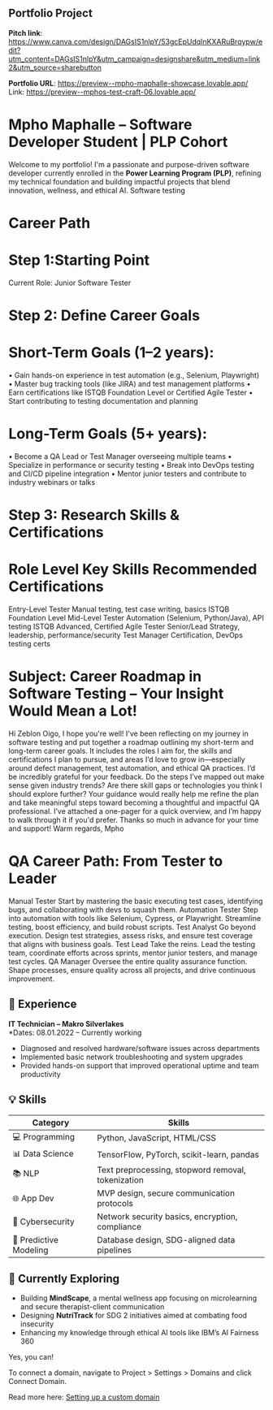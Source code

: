 

## Portfolio Project

**Pitch link**: https://www.canva.com/design/DAGsIS1nlpY/53gcEpUdqInKXARuBrqypw/edit?utm_content=DAGsIS1nlpY&utm_campaign=designshare&utm_medium=link2&utm_source=sharebutton

**Portfolio URL**: https://preview--mpho-maphalle-showcase.lovable.app/
Link: https://preview--mphos-test-craft-06.lovable.app/


# Mpho Maphalle – Software Developer Student | PLP Cohort

Welcome to my portfolio! I'm a passionate and purpose-driven software developer currently enrolled in the **Power Learning Program (PLP)**, refining my technical foundation and building impactful projects that blend innovation, wellness, and ethical AI. Software testing

# Career Path 
# Step 1:Starting Point 
Current Role: Junior Software Tester  
# Step 2: Define Career Goals 
# Short-Term Goals (1–2 years): 
• Gain hands-on experience in test automation (e.g., Selenium, Playwright) 
• Master bug tracking tools (like JIRA) and test management platforms 
• Earn certifications like ISTQB Foundation Level or Certified Agile Tester 
• Start contributing to testing documentation and planning 
# Long-Term Goals (5+ years): 
• Become a QA Lead or Test Manager overseeing multiple teams 
• Specialize in performance or security testing 
• Break into DevOps testing and CI/CD pipeline integration 
• Mentor junior testers and contribute to industry webinars or talks 
# Step 3: Research Skills & Certifications 
# Role Level                   Key Skills                                           Recommended Certifications 
Entry-Level Tester           Manual testing, test case writing, basics            ISTQB Foundation Level 
Mid-Level Tester             Automation (Selenium, Python/Java), API testing      ISTQB Advanced, Certified Agile Tester 
Senior/Lead                  Strategy, leadership, performance/security           Test Manager Certification, DevOps testing certs 

# Subject: Career Roadmap in Software Testing – Your Insight Would Mean a Lot!
Hi Zeblon Oigo,
I hope you're well! I've been reflecting on my journey in software testing and put together a roadmap outlining my short-term and long-term career goals. It includes the roles I aim for, the skills and certifications I plan to pursue, and areas I’d love to grow in—especially around defect management, test automation, and ethical QA practices.
I’d be incredibly grateful for your feedback. Do the steps I’ve mapped out make sense given industry trends? Are there skill gaps or technologies you think I should explore further?
Your guidance would really help me refine the plan and take meaningful steps toward becoming a thoughtful and impactful QA professional. I’ve attached a one-pager for a quick overview, and I’m happy to walk through it if you'd prefer.
Thanks so much in advance for your time and support!
Warm regards, Mpho

# QA Career Path: From Tester to Leader 
Manual Tester Start by mastering the basic executing test cases, identifying bugs, and 
collaborating with devs to squash them. 
Automation Tester Step into automation with tools like Selenium, Cypress, or 
Playwright. Streamline testing, boost efficiency, and build robust scripts. 
Test Analyst Go beyond execution. Design test strategies, assess risks, and ensure test 
coverage that aligns with business goals. 
Test Lead Take the reins. Lead the testing team, coordinate efforts across sprints, 
mentor junior testers, and manage test cycles. 
QA Manager Oversee the entire quality assurance function. Shape processes, ensure 
quality across all projects, and drive continuous improvement.




## 💼 Experience

**IT Technician – Makro Silverlakes**  
*Dates: 08.01.2022 – Currently working
- Diagnosed and resolved hardware/software issues across departments  
- Implemented basic network troubleshooting and system upgrades  
- Provided hands-on support that improved operational uptime and team productivity  

## 💡 Skills

| Category | Skills |
|---------|--------|
| 💻 Programming | Python, JavaScript, HTML/CSS |
| 📊 Data Science | TensorFlow, PyTorch, scikit-learn, pandas |
| 📚 NLP | Text preprocessing, stopword removal, tokenization |
| 🌐 App Dev | MVP design, secure communication protocols |
| 🔐 Cybersecurity | Network security basics, encryption, compliance |
| 🔮 Predictive Modeling | Database design, SDG-aligned data pipelines |

## 🌱 Currently Exploring
- Building **MindScape**, a mental wellness app focusing on microlearning and secure therapist-client communication  
- Designing **NutriTrack** for SDG 2 initiatives aimed at combating food insecurity  
- Enhancing my knowledge through ethical AI tools like IBM’s AI Fairness 360  

Yes, you can!

To connect a domain, navigate to Project > Settings > Domains and click Connect Domain.

Read more here: [Setting up a custom domain](https://docs.lovable.dev/tips-tricks/custom-domain#step-by-step-guide)

